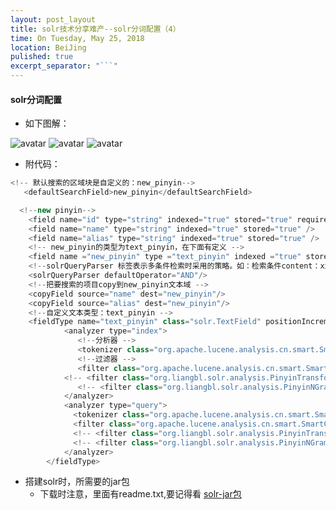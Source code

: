 ```yaml
---
layout: post_layout
title: solr技术分享难产--solr分词配置（4）
time: On Tuesday, May 25, 2018
location: BeiJing
pulished: true
excerpt_separator: "```"
---
```


#### solr分词配置
* 如下图解：

![avatar](https://kujmsliwang.github.io/assets/img/solr/schema1.png)
![avatar](https://kujmsliwang.github.io/assets/img/solr/schema2.png)
![avatar](https://kujmsliwang.github.io/assets/img/solr/schema3.png)

* 附代码：

```java
<!-- 默认搜索的区域块是自定义的：new_pinyin-->
   <defaultSearchField>new_pinyin</defaultSearchField>

  <!--new pinyin-->
    <field name="id" type="string" indexed="true" stored="true" required="true" multiValued="false" />
    <field name="name" type="string" indexed="true" stored="true" />
    <field name="alias" type="string" indexed="true" stored="true" />
    <!-- new_pinyin的类型为text_pinyin，在下面有定义 -->
    <field name ="new_pinyin" type ="text_pinyin" indexed ="true" stored ="false" multiValued ="true"/>
    <!--solrQueryParser 标签表示多条件检索时采用的策略。如：检索条件content：xxx time：xxx solr就会采取content：xxx OR time：xxx 这种形式-->
    <solrQueryParser defaultOperator="AND"/>
    <!--把要搜索的项目copy到new_pinyin文本域 -->
    <copyField source="name" dest="new_pinyin"/>
    <copyField source="alias" dest="new_pinyin"/>
    <!--自定义文本类型：text_pinyin -->
    <fieldType name="text_pinyin" class="solr.TextField" positionIncrementGap="100">
            <analyzer type="index">
               <!--分析器 -->
               <tokenizer class="org.apache.lucene.analysis.cn.smart.SmartChineseSentenceTokenizerFactory"/>
               <!--过滤器 -->
               <filter class="org.apache.lucene.analysis.cn.smart.SmartChineseWordTokenFilterFactory"/>
            <!-- <filter class="org.liangbl.solr.analysis.PinyinTransformTokenFilterFactory" minTermLength="1" />  -->
               <!-- <filter class="org.liangbl.solr.analysis.PinyinNGramTokenFilterFactory" minGramSize="2" maxGramSize="20" /> -->
            </analyzer>
            <analyzer type="query">
              <tokenizer class="org.apache.lucene.analysis.cn.smart.SmartChineseSentenceTokenizerFactory"/>
              <filter class="org.apache.lucene.analysis.cn.smart.SmartChineseWordTokenFilterFactory"/>
              <!-- <filter class="org.liangbl.solr.analysis.PinyinTransformTokenFilterFactory" minTermLength="1" />  -->
              <!-- <filter class="org.liangbl.solr.analysis.PinyinNGramTokenFilterFactory" minGramSize="2" maxGramSize="20" /> -->
            </analyzer>
        </fieldType>
```

* 搭建solr时，所需要的jar包
    * 下载时注意，里面有readme.txt,要记得看
[solr-jar包](https://pan.baidu.com/s/14qqw5qDzGLRt_aSZSvLxAg)